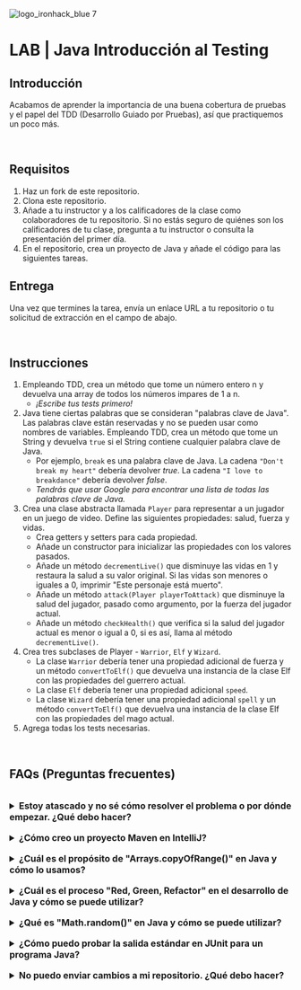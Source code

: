
![logo_ironhack_blue 7](https://user-images.githubusercontent.com/23629340/40541063-a07a0a8a-601a-11e8-91b5-2f13e4e6b441.png)

# LAB | Java Introducción al Testing

## Introducción

Acabamos de aprender la importancia de una buena cobertura de pruebas y el papel del TDD (Desarrollo Guiado por Pruebas), así que practiquemos un poco más.

<br>

## Requisitos

1. Haz un fork de este repositorio.
2. Clona este repositorio.
3. Añade a tu instructor y a los calificadores de la clase como colaboradores de tu repositorio. Si no estás seguro de quiénes son los calificadores de tu clase, pregunta a tu instructor o consulta la presentación del primer día.
4. En el repositorio, crea un proyecto de Java y añade el código para las siguientes tareas.

## Entrega

Una vez que termines la tarea, envía un enlace URL a tu repositorio o tu solicitud de extracción en el campo de abajo.

<br>

## Instrucciones

1. Empleando TDD, crea un método que tome un número entero n y devuelva una array de todos los números impares de 1 a n.
   - *¡Escribe tus tests primero!*
2. Java tiene ciertas palabras que se consideran "palabras clave de Java". Las palabras clave están reservadas y no se pueden usar como nombres de variables. Empleando TDD, crea un método que tome un String y devuelva `true` si el String contiene cualquier palabra clave de Java.
   - Por ejemplo, `break` es una palabra clave de Java. La cadena `"Don't break my heart"` debería devolver *true*. La cadena `"I love to breakdance"` debería devolver *false*.
   - *Tendrás que usar Google para encontrar una lista de todas las palabras clave de Java.*
3. Crea una clase abstracta llamada `Player` para representar a un jugador en un juego de video. Define las siguientes propiedades: salud, fuerza y vidas.
   - Crea getters y setters para cada propiedad.
   - Añade un constructor para inicializar las propiedades con los valores pasados.
   - Añade un método `decrementLive()` que disminuye las vidas en 1 y restaura la salud a su valor original. Si las vidas son menores o iguales a 0, imprimir "Este personaje está muerto".
   - Añade un método `attack(Player playerToAttack)` que disminuye la salud del jugador, pasado como argumento, por la fuerza del jugador actual.
   - Añade un método `checkHealth()` que verifica si la salud del jugador actual es menor o igual a 0, si es así, llama al método `decrementLive()`.
4. Crea tres subclases de Player - `Warrior`, `Elf` y `Wizard`.
   - La clase `Warrior` debería tener una propiedad adicional de fuerza y un método `convertToElf()` que devuelva una instancia de la clase Elf con las propiedades del guerrero actual.
   - La clase `Elf` debería tener una propiedad adicional `speed`.
   - La clase `Wizard` debería tener una propiedad adicional `spell` y un método `convertToElf()` que devuelva una instancia de la clase Elf con las propiedades del mago actual.
5. Agrega todas los tests necesarias.

<br>  

## FAQs (Preguntas frecuentes)

<br>

<details>  
  <summary style="font-size: 16px; cursor: pointer; outline: none; font-weight: bold;">Estoy atascado y no sé cómo resolver el problema o por dónde empezar. ¿Qué debo hacer?</summary>  

 <!-- ✅ -->  

Si estás atascado en tu código y no sabes cómo resolver el problema o por dónde empezar, debes dar un paso atrás y tratar de formular una pregunta clara y directa sobre el problema específico que enfrentas. El proceso que seguirás al tratar de definir esta pregunta te ayudará a limitar el problema y a encontrar soluciones potenciales.

Por ejemplo, ¿estás enfrentando un problema porque no entiendes el concepto o estás recibiendo un mensaje de error que no sabes cómo arreglar? Por lo general, es útil intentar formular el problema de la manera más clara posible, incluyendo cualquier mensaje de error que estés recibiendo. Esto puede ayudarte a comunicar el problema a otras personas y, potencialmente, a obtener ayuda de tus compañeros o recursos en línea.

Una vez que tengas una comprensión clara del problema, deberías poder comenzar a trabajar hacia la solución.

</details>  

<br>

<details>  
  <summary style="font-size: 16px; cursor: pointer; outline: none; font-weight: bold;">¿Cómo creo un proyecto Maven en IntelliJ?</summary>  

 <!-- ✅ -->  

Para crear un proyecto Maven en IntelliJ, puedes seguir estos pasos:

1. Abre IntelliJ IDEA y haz clic en el botón "Create New Project".
2. En el diálogo "New Project", selecciona "Maven" como el sistema de compilación.
3. Especifica el nombre del proyecto.
4. En la sección "Project Location", especifica una ubicación donde quieres guardar tu proyecto.
5. Selecciona la casilla de verificación "Create Git repository" para inicializar el repositorio git al crear el proyecto.
6. Haz clic en el botón "Create" para crear el proyecto Maven.

</details>  

<br>

<details>  
  <summary style="font-size: 16px; cursor: pointer; outline: none; font-weight: bold;">¿Cuál es el propósito de "Arrays.copyOfRange()" en Java y cómo lo usamos?</summary>  

 <!-- ✅ -->  

  El método `Arrays.copyOfRange()` en Java se utiliza para crear un nuevo array que es una copia de un rango específico de un array existente. Este método es parte de la clase `java.util.Arrays` y se utiliza para copiar elementos de un array a otro, comenzando desde un índice de inicio especificado y terminando en un índice de finalización especificado.

  Aquí hay un ejemplo de cómo usar el método `Arrays.copyOfRange()` en Java:

 ```java  
 import java.util.Arrays;  
 public class Main { 
  public static void main(String[] args) { 
    int[] originalArray = {1, 2, 3, 4, 5}; 
    int[] copiedArray = Arrays.copyOfRange(originalArray, 1, 4);  

    System.out.println("Original Array: " + Arrays.toString(originalArray)); 
    System.out.println("Copied Array: " + Arrays.toString(copiedArray)); 
  } 
 }  
 ```  

  En este ejemplo, el `originalArray` es un array de enteros y el método `s` se utiliza para crear un nuevo array `copiedArray` que es una copia del array original, comenzando en el índice 1 (inclusivo) y terminando en el índice 4 (exclusivo). La salida del programa será:

  ```bash  
  # Original Array: [1, 2, 3, 4, 5] 
  # Copied Array: [2, 3, 4]  
  ```  

  El método `copyOfRange()` puede ser útil en casos en los que se desea crear un nuevo array basado en una parte de un arreglo existente, o para crear una copia de un array por motivos de seguridad. Es importante tener en cuenta que el método `copyOfRange()` solo funciona con arrays y no con otros tipos de colecciones.

</details>  

<br>

<details>  
  <summary style="font-size: 16px; cursor: pointer; outline: none; font-weight: bold;">¿Cuál es el proceso "Red, Green, Refactor" en el desarrollo de Java y cómo se puede utilizar?</summary>  

 <!-- ✅ -->  

  El proceso Red, Green, Refactor es una técnica utilizada en el Desarrollo Dirigido por Pruebas (TDD) para escribir software en Java. Involucra los siguientes pasos:

  El TDD se puede usar en Java siguiendo estos pasos:

  1. Red: Escribir un test para una funcionalidad específica, sin escribir el código real para implementar esa funcionalidad.
  2. Green: Escribir el código que implementa la funcionalidad y asegurarse de que pase el test.
  3. Refactor: Mejorar el código, haciéndolo más eficiente y legible, aún asegurándose de que pase el test.

  El proceso Red, Green, Refactor ayuda a los desarrolladores a escribir código más limpio y robusto centrándose en escribir los tests primero y luego escribir el código que implementa esa funcionalidad. Esto ayuda a detectar errores temprano en el proceso de desarrollo, reduciendo el tiempo y esfuerzo total requeridos para completar un proyecto.

  Aquí hay un ejemplo del proceso Red, Green, Refactor en Java utilizando JUnit:

  ```java  
  import org.junit.Assert; 
  import org.junit.Test;  

  public class CalculatorTest { 
    @Test public void testAddition() { 
      Calculator calculator = new Calculator(); 
      int result = calculator.add(3, 4); 
      Assert.assertEquals(7, result); 
    } 
  }  
  ```  

  En este ejemplo, se escribe un test para el método `add()` de la clase `Calculator` usando JUnit. El test llama al método `add()` con los parámetros `3` y `4` y utiliza el método `assertEquals()` para verificar que el resultado sea igual a `7`.

  Para hacer que el test pase, se puede escribir el código para implementar el método `add()`:

  ```java  
  public class Calculator { 
    public int add(int a, int b) { 
      return a + b; 
    } 
  }  
  ```  

  Con la implementación del método `add()`, el test debería pasar al ejecutarse nuevamente. Para mejorar el código, se puede refactorizar para hacerlo más eficiente y legible:

  ```java  
  public class Calculator { 
    public int add(int a, int b) { 
      return a + b; 
    } 
  }  
  ```  

  Este proceso se puede repetir para cada pieza de funcionalidad en el proyecto, asegurándose de que el código cumpla con los requisitos y esté libre de errores. El proceso Red, Green, Refactor es un proceso iterativo que ayuda a mejorar la calidad del código con el tiempo, haciéndolo más robusto y fácil de mantener.

</details>  

<br>

<details>  
  <summary style="font-size: 16px; cursor: pointer; outline: none; font-weight: bold;">¿Qué es "Math.random()" en Java y cómo se puede utilizar?</summary>  

 <!-- ✅ -->  

  `Math.random()` es un método de la clase `java.lang.Math` que devuelve un valor double pseudorandom entre 0,0 y 1,0. Este método se puede utilizar para generar números aleatorios para diversos propósitos, como para simulaciones, juegos o aplicaciones que requieren aleatoriedad.

  Aquí hay un ejemplo de cómo `Math.random()` se puede utilizar en un programa de Java:

  ```java  
  public class Main { 
    public static void main(String[] args) {
      double randomNumber = Math.random(); 
      
      System.out.println("Random number between 0.0 and 1.0: " + randomNumber); 
    } 
  }  
  ```  

  En este ejemplo, se genera y se imprime en la consola un número aleatorio entre 0,0 y 1,0. Para generar un número entero aleatorio entre dos valores, se puede escalar y redondear el número aleatorio:

  ```java  
  public class Main { 
    public static void main(String[] args) { 
      int min = 1; 
      int max = 10; 
      int randomInt = min + (int)(Math.random() * ((max - min) + 1)); 

      System.out.println("Random integer between " + min + " and " + max + ": " + randomInt); 
    } 
  }  
  ```  

  En este ejemplo, se genera y se imprime en la consola un número entero aleatorio entre 1 y 10. Tenga en cuenta que `Math.random()` es un generador de números pseudorandom y no es adecuado para propósitos criptográficos, ya que es predecible si se conoce la semilla de recuperación. Para propósitos criptográficos, en su lugar, se debe utilizar un generador de números aleatorios seguro.

</details>  

<br>

<details>  
  <summary style="font-size: 16px; cursor: pointer; outline: none; font-weight: bold;">¿Cómo puedo probar la salida estándar en JUnit para un programa Java?</summary>  

 <!-- ✅ -->  

 Para probar la salida estándar en JUnit de un programa Java, puedes usar la clase `ByteArrayOutputStream` y el método `System.setOut()`. La clase `ByteArrayOutputStream` te permite capturar la salida estándar en un búfer, mientras que el método `System.setOut()` redirige la salida estándar al búfer.

 Aquí hay un ejemplo de cómo puedes probar la salida estándar en JUnit:

 ```java  
 import static org.junit.Assert.assertEquals; 
 import java.io.ByteArrayOutputStream; 
 import java.io.PrintStream; 
 import org.junit.Before; 
 import org.junit.Test;  

 public class MainTest { 
  private final ByteArrayOutputStream outContent = new ByteArrayOutputStream(); 
  private final PrintStream originalOut = System.out;  

  @Before public void setUpStreams() { 
    System.setOut(new PrintStream(outContent)); 
  }  

  @Test public void testStandardOutput() { 
    Main.main(null); 
    assertEquals("Hello World!", outContent.toString());
  } 
 }  
 ```  

 En este ejemplo, se utiliza la clase `ByteArrayOutputStream` para capturar la salida estándar y el método `System.setOut()` para redirigir la salida estándar al búfer. La anotación `@Before` se utiliza para establecer la salida estándar original. El método `testStandardOutput()` invoca el método `Main.main()` y luego afirma que la salida estándar es igual a "Hello World!" ("¡Hola Mundo!").

</details>  

<br>

<details>
  <summary style="font-size: 16px; cursor: pointer; outline: none; font-weight: bold;">No puedo enviar cambios a mi repositorio. ¿Qué debo hacer?</summary>

  <!-- ✅ -->

  Si no puedes enviar cambios a tu repositorio, aquí hay algunos pasos que puedes seguir:

  1. Verifica tu conexión a internet: Asegúrate de que tu conexión a internet sea estable y funcione.
  2. Verifica la URL de tu repositorio: Asegúrate de estar usando la URL correcta de tu repositorio para enviar tus cambios.
  3. Revisa tus credenciales de Git: Asegúrate de que tus credenciales de Git estén actualizadas y correctas. Puedes revisar tus credenciales usando el siguiente comando:

  ```bash
  git config --list
  ```

  4. Actualiza tu repositorio local: Antes de enviar cambios, asegúrate de que tu repositorio local esté actualizado con el repositorio remoto. Puedes actualizar tu repositorio local usando el siguiente comando:

  ```bash
  git fetch origin
  ```

  5. Revisa posibles conflictos: Si hay conflictos entre tu repositorio local y el repositorio remoto, resuélvelos antes de enviar cambios.
  6. Envía cambios: Una vez que hayas resuelto los conflictos y actualizado tu repositorio local, puedes intentar enviar cambios nuevamente usando el siguiente comando:

  ```bash
  git push origin <branch_name>
  ```

</details>